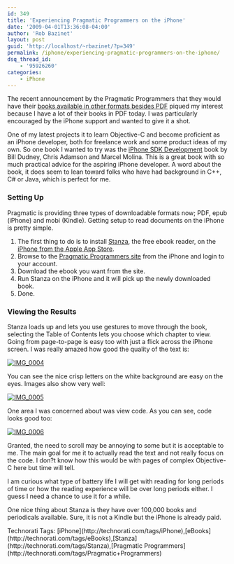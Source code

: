 ```yaml
---
id: 349
title: 'Experiencing Pragmatic Programmers on the iPhone'
date: '2009-04-01T13:36:08-04:00'
author: 'Rob Bazinet'
layout: post
guid: 'http://localhost/~rbazinet/?p=349'
permalink: /iphone/experiencing-pragmatic-programmers-on-the-iphone/
dsq_thread_id:
    - '95926260'
categories:
    - iPhone
---
```


The recent announcement by the Pragmatic Programmers that they would have their [books available in other formats besides PDF](http://www.pragprog.com/frequently-asked-questions/ebooks) piqued my interest because I have a lot of their books in PDF today. I was particularly encouraged by the iPhone support and wanted to give it a shot.

One of my latest projects it to learn Objective-C and become proficient as an iPhone developer, both for freelance work and some product ideas of my own. So one book I wanted to try was the [iPhone SDK Development](http://www.pragprog.com/titles/amiphd/iphone-sdk-development) book by Bill Dudney, Chris Adamson and Marcel Molina. This is a great book with so much practical advice for the aspiring iPhone developer. A word about the book, it does seem to lean toward folks who have had background in C++, C# or Java, which is perfect for me.

### Setting Up

Pragmatic is providing three types of downloadable formats now; PDF, epub (iPhone) and mobi (Kindle). Getting setup to read documents on the iPhone is pretty simple.

1. The first thing to do is to install [Stanza](http://www.lexcycle.com/), the free ebook reader, on the [iPhone from the Apple App Store](http://phobos.apple.com/WebObjects/MZStore.woa/wa/viewSoftware?id=284956128&mt=8).
2. Browse to the [Pragmatic Programmers site](http://pragprog.com/) from the iPhone and login to your account.
3. Download the ebook you want from the site.
4. Run Stanza on the iPhone and it will pick up the newly downloaded book.
5. Done.
 
### Viewing the Results

Stanza loads up and lets you use gestures to move through the book, selecting the Table of Contents lets you choose which chapter to view. Going from page-to-page is easy too with just a flick across the iPhone screen. I was really amazed how good the quality of the text is:

[![IMG_0004](http://accidentaltechnologist.com/files/media/image/WindowsLiveWriter/ExperiencingPragmaticProgrammersontheiPh_A6C9/IMG_0004_thumb.png "IMG_0004")](http://accidentaltechnologist.com/files/media/image/WindowsLiveWriter/ExperiencingPragmaticProgrammersontheiPh_A6C9/IMG_0004.png)

You can see the nice crisp letters on the white background are easy on the eyes. Images also show very well:

[![IMG_0005](http://accidentaltechnologist.com/files/media/image/WindowsLiveWriter/ExperiencingPragmaticProgrammersontheiPh_A6C9/IMG_0005_thumb.png "IMG_0005")](http://accidentaltechnologist.com/files/media/image/WindowsLiveWriter/ExperiencingPragmaticProgrammersontheiPh_A6C9/IMG_0005.png)

One area I was concerned about was view code. As you can see, code looks good too:

[![IMG_0006](http://accidentaltechnologist.com/files/media/image/WindowsLiveWriter/ExperiencingPragmaticProgrammersontheiPh_A6C9/IMG_0006_thumb.png "IMG_0006")](http://accidentaltechnologist.com/files/media/image/WindowsLiveWriter/ExperiencingPragmaticProgrammersontheiPh_A6C9/IMG_0006.png)

Granted, the need to scroll may be annoying to some but it is acceptable to me. The main goal for me it to actually read the text and not really focus on the code. I don?t know how this would be with pages of complex Objective-C here but time will tell.

I am curious what type of battery life I will get with reading for long periods of time or how the reading experience will be over long periods either. I guess I need a chance to use it for a while.

One nice thing about Stanza is they have over 100,000 books and periodicals available. Sure, it is not a Kindle but the iPhone is already paid.

<div class="wlWriterEditableSmartContent" id="scid:0767317B-992E-4b12-91E0-4F059A8CECA8:eb7c03cb-ced2-437b-b449-931234396668" style="padding-right: 0px; display: inline; padding-left: 0px; float: none; padding-bottom: 0px; margin: 0px; padding-top: 0px">Technorati Tags: [iPhone](http://technorati.com/tags/iPhone),[eBooks](http://technorati.com/tags/eBooks),[Stanza](http://technorati.com/tags/Stanza),[Pragmatic Programmers](http://technorati.com/tags/Pragmatic+Programmers)</div>
